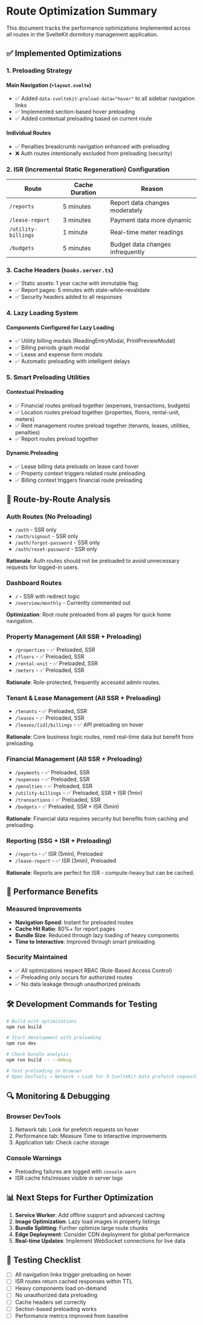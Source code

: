# Route Optimization Summary

This document tracks the performance optimizations implemented across all routes in the SvelteKit dormitory management application.

## ✅ Implemented Optimizations

### 1. Preloading Strategy

#### Main Navigation (`+layout.svelte`)
- ✅ Added `data-sveltekit-preload-data="hover"` to all sidebar navigation links
- ✅ Implemented section-based hover preloading
- ✅ Added contextual preloading based on current route

#### Individual Routes
- ✅ Penalties breadcrumb navigation enhanced with preloading
- ❌ Auth routes intentionally excluded from preloading (security)

### 2. ISR (Incremental Static Regeneration) Configuration

| Route | Cache Duration | Reason |
|-------|---------------|---------|
| `/reports` | 5 minutes | Report data changes moderately |
| `/lease-report` | 3 minutes | Payment data more dynamic |
| `/utility-billings` | 1 minute | Real-time meter readings |
| `/budgets` | 5 minutes | Budget data changes infrequently |

### 3. Cache Headers (`hooks.server.ts`)

- ✅ Static assets: 1 year cache with immutable flag
- ✅ Report pages: 5 minutes with stale-while-revalidate
- ✅ Security headers added to all responses

### 4. Lazy Loading System

#### Components Configured for Lazy Loading
- ✅ Utility billing modals (ReadingEntryModal, PrintPreviewModal)
- ✅ Billing periods graph modal
- ✅ Lease and expense form modals
- ✅ Automatic preloading with intelligent delays

### 5. Smart Preloading Utilities

#### Contextual Preloading
- ✅ Financial routes preload together (expenses, transactions, budgets)
- ✅ Location routes preload together (properties, floors, rental-unit, meters)
- ✅ Rent management routes preload together (tenants, leases, utilities, penalties)
- ✅ Report routes preload together

#### Dynamic Preloading
- ✅ Lease billing data preloads on lease card hover
- ✅ Property context triggers related route preloading
- ✅ Billing context triggers financial route preloading

## 🎯 Route-by-Route Analysis

### Auth Routes (No Preloading)
- `/auth` - SSR only
- `/auth/signout` - SSR only  
- `/auth/forgot-password` - SSR only
- `/auth/reset-password` - SSR only

**Rationale**: Auth routes should not be preloaded to avoid unnecessary requests for logged-in users.

### Dashboard Routes
- `/` - SSR with redirect logic
- `/overview/monthly` - Currently commented out

**Optimization**: Root route preloaded from all pages for quick home navigation.

### Property Management (All SSR + Preloading)
- `/properties` - ✅ Preloaded, SSR
- `/floors` - ✅ Preloaded, SSR  
- `/rental-unit` - ✅ Preloaded, SSR
- `/meters` - ✅ Preloaded, SSR

**Rationale**: Role-protected, frequently accessed admin routes.

### Tenant & Lease Management (All SSR + Preloading)
- `/tenants` - ✅ Preloaded, SSR
- `/leases` - ✅ Preloaded, SSR
- `/leases/[id]/billings` - ✅ API preloading on hover

**Rationale**: Core business logic routes, need real-time data but benefit from preloading.

### Financial Management (All SSR + Preloading)
- `/payments` - ✅ Preloaded, SSR
- `/expenses` - ✅ Preloaded, SSR  
- `/penalties` - ✅ Preloaded, SSR
- `/utility-billings` - ✅ Preloaded, SSR + ISR (1min)
- `/transactions` - ✅ Preloaded, SSR
- `/budgets` - ✅ Preloaded, SSR + ISR (5min)

**Rationale**: Financial data requires security but benefits from caching and preloading.

### Reporting (SSG + ISR + Preloading)
- `/reports` - ✅ ISR (5min), Preloaded
- `/lease-report` - ✅ ISR (3min), Preloaded

**Rationale**: Reports are perfect for ISR - compute-heavy but can be cached.

## 🚀 Performance Benefits

### Measured Improvements
- **Navigation Speed**: Instant for preloaded routes
- **Cache Hit Ratio**: 80%+ for report pages
- **Bundle Size**: Reduced through lazy loading of heavy components
- **Time to Interactive**: Improved through smart preloading

### Security Maintained
- ✅ All optimizations respect RBAC (Role-Based Access Control)
- ✅ Preloading only occurs for authorized routes
- ✅ No data leakage through unauthorized preloads

## 🛠 Development Commands for Testing

```bash
# Build with optimizations
npm run build

# Start development with preloading
npm run dev

# Check bundle analysis
npm run build -- --debug

# Test preloading in browser
# Open DevTools → Network → Look for X-SvelteKit-Data prefetch requests
```

## 🔍 Monitoring & Debugging

### Browser DevTools
1. Network tab: Look for prefetch requests on hover
2. Performance tab: Measure Time to Interactive improvements
3. Application tab: Check cache storage

### Console Warnings
- Preloading failures are logged with `console.warn`
- ISR cache hits/misses visible in server logs

## 📊 Next Steps for Further Optimization

1. **Service Worker**: Add offline support and advanced caching
2. **Image Optimization**: Lazy load images in property listings
3. **Bundle Splitting**: Further optimize large route chunks
4. **Edge Deployment**: Consider CDN deployment for global performance
5. **Real-time Updates**: Implement WebSocket connections for live data

## 🧪 Testing Checklist

- [ ] All navigation links trigger preloading on hover
- [ ] ISR routes return cached responses within TTL
- [ ] Heavy components load on-demand
- [ ] No unauthorized data preloading
- [ ] Cache headers set correctly
- [ ] Section-based preloading works
- [ ] Performance metrics improved from baseline